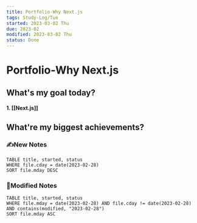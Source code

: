 ```yaml
---
title: Portfolio-Why Next.js
tags: Study-Log/Tue
started: 2023-03-02 Thu
due: 2023-02
modified: 2023-03-02 Thu
status: Done
---
```

# Portfolio-Why Next.js
## What's my goal today?
#### 1. [[Next.js]]
## What're my biggest achievements?
### ✍️New Notes

```dataview
TABLE title, started, status
WHERE file.cday = date(2023-02-28)
SORT file.mday DESC
```

### 📝Modified Notes

```dataview
TABLE title, started, status
WHERE file.mday = date(2023-02-28) AND file.cday != date(2023-02-28) AND contains(modified, "2023-02-28")
SORT file.mday ASC
```